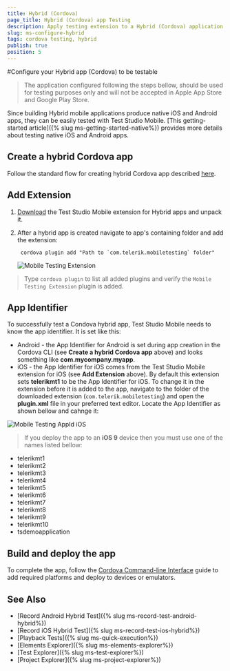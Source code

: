 ```yaml
---
title: Hybrid (Cordova)
page_title: Hybrid (Cordova) app Testing
description: Apply testing extension to a Hybrid (Cordova) application.
slug: ms-configure-hybrid
tags: cordova testing, hybrid
publish: true
position: 5
---
```


#Configure your Hybrid app (Cordova) to be testable

  > The application configured following the steps bellow, should be used for testing purposes only and will not be accepted in Apple App Store and Google Play Store. 

Since building Hybrid mobile applications produce native iOS and Android apps, they can be easily tested with Test Studio Mobile. [This getting-started article]({% slug ms-getting-started-native%}) provides more details about testing native iOS and Android apps.


## Create a hybrid Cordova app

Follow the standard flow for creating hybrid Cordova app described [here][1].

## Add Extension

1. [Download](/samples/MobileTestingExtension_Hybrid.rar) the Test Studio Mobile extension for Hybrid apps and unpack it.
2. After a hybrid app is created navigate to app's containing folder and add the extension:

		cordova plugin add "Path to `com.telerik.mobiletesting` folder"

	![Mobile Testing Extension](/img/test-studio-mobile/configure-your-app/configure-hybrid/mobile-testing-extension.png)

 > Type `cordova plugin` to list all added plugins and verify the `Mobile Testing Extension` plugin is added.

## App Identifier

To successfully test a Condova hybrid app, Test Studio Mobile needs to know the app identifier. It is set like this:

* Android - the App Identifier for Android is set during app creation in the Cordova CLI (see **Create a hybrid Cordova app** above) and looks something like **com.mycompany.myapp**.
* iOS - the App Identifier for iOS comes from the Test Studio Mobile extension for iOS (see **Add Extension** above). By default this extension sets **telerikmt1** to be the App Identifier for iOS. To change it in the extension before it is added to the app, navigate to the folder of the downloaded extension (`com.telerik.mobiletesting`) and open the **plugin.xml** file in your preferred text editor. Locate the App Identifier as shown bellow and cahnge it:

![Mobile Testing AppId iOS](/img/test-studio-mobile/configure-your-app/configure-hybrid/pluginxml-ios.png)

 > If you deploy the app to an **iOS 9** device then you must use one of the names listed bellow:
* telerikmt1
* telerikmt2
* telerikmt3
* telerikmt4
* telerikmt5
* telerikmt6
* telerikmt7
* telerikmt8
* telerikmt9
* telerikmt10
* tsdemoapplication

## Build and deploy the app

To complete the app, follow the [Cordova Command-line Interface][1] guide to add required platforms and deploy to devices or emulators.

See Also
--------

+ [Record Android Hybrid Test]({% slug ms-record-test-android-hybrid%})
+ [Record iOS Hybrid Test]({% slug ms-record-test-ios-hybrid%})
+ [Playback Tests]({% slug ms-quick-execution%})
+ [Elements Explorer]({% slug ms-elements-explorer%})
+ [Test Explorer]({% slug ms-test-explorer%})
+ [Project Explorer]({% slug ms-project-explorer%})

[1]: https://cordova.apache.org/docs/en/latest/guide/cli/index.html